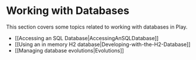 <!--- Copyright (C) from 2022 The Play Framework Contributors <https://github.com/playframework>, 2011-2021 Lightbend Inc. <https://www.lightbend.com> -->

# Working with Databases

This section covers some topics related to working with databases in Play.

- [[Accessing an SQL Database|AccessingAnSQLDatabase]]
- [[Using an in memory H2 database|Developing-with-the-H2-Database]]
- [[Managing database evolutions|Evolutions]]
